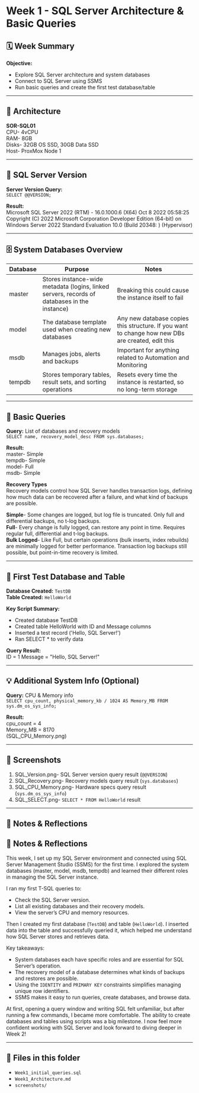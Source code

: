 # Week 1 - SQL Server Architecture & Basic Queries

## 🗓️ Week Summary

**Objective:**  
- Explore SQL Server architecture and system databases  
- Connect to SQL Server using SSMS  
- Run basic queries and create the first test database/table

---

## 🏢 Architecture  

**SOR-SQL01**  
CPU- 4vCPU  
RAM- 8GB  
Disks- 32GB OS SSD, 30GB Data SSD  
Host- ProxMox Node 1  

---

## 🔎 SQL Server Version

**Server Version Query:**  
`SELECT @@VERSION;`

**Result:**  
Microsoft SQL Server 2022 (RTM) - 16.0.1000.6 (X64)   Oct  8 2022 05:58:25   Copyright (C) 2022 Microsoft Corporation  Developer Edition (64-bit) on Windows Server 2022 Standard Evaluation 10.0 <X64> (Build 20348: ) (Hypervisor) 

---

## 🗄️ System Databases Overview

| Database | Purpose | Notes |
|----------|---------|--------|
| master   | Stores instance-wide metadata (logins, linked servers, records of databases in the instance) |Breaking this could cause the instance itself to fail|
| model    | The database template used when creating new databases|Any new database copies this structure. If you want to change how new DBs are created, edit this|
| msdb     | Manages jobs, alerts and backups|Important for anything related to Automation and Monitoring|
| tempdb   | Stores temporary tables, result sets, and sorting operations |Resets every time the instance is restarted, so no long-term storage|

---

## 📝 Basic Queries

**Query:** List of databases and recovery models  
`SELECT name, recovery_model_desc FROM sys.databases;`

**Result:**  
master- Simple  
tempdb- Simple  
model- Full  
msdb- Simple  

**Recovery Types**  
Recovery models control how SQL Server handles transaction logs, defining how much data can be recovered after a failure, and what kind of backups are possible.

**Simple**- Some changes are logged, but log file is truncated. Only full and differential backups, no t-log backups.  
**Full**- Every change is fully logged, can restore any point in time. Requires regular full, differential and t-log backups.    
**Bulk Logged**- Like Full, but certain operations (bulk inserts, index rebuilds) are minimally logged for better performance. Transaction log backups still possible, but point-in-time recovery is limited.

---

## 🔨 First Test Database and Table

**Database Created:** `TestDB`  
**Table Created:** `HelloWorld`

**Key Script Summary:**  
- Created database TestDB  
- Created table HelloWorld with ID and Message columns  
- Inserted a test record ('Hello, SQL Server!')  
- Ran SELECT * to verify data

**Query Result:**  
ID = 1
Message = "Hello, SQL Server!"

---

## 💡 Additional System Info (Optional)

**Query:** CPU & Memory info  
`SELECT cpu_count, physical_memory_kb / 1024 AS Memory_MB FROM sys.dm_os_sys_info;`

**Result:**  
cpu_count = 4  
Memory_MB = 8170  
(SQL_CPU_Memory.png)

---

## 📸 Screenshots

1. SQL_Version.png- SQL Server version query result (`@@VERSION`)  
2. SQL_Recovery.png- Recovery models query result (`sys.databases`)
3. SQL_CPU_Memory.png- Hardware specs query result (`sys.dm_os_sys_info`)
4. SQL_SELECT.png- `SELECT * FROM HelloWorld` result



---

## 📝 Notes & Reflections

## 📝 Notes & Reflections

This week, I set up my SQL Server environment and connected using SQL Server Management Studio (SSMS) for the first time. I explored the system databases (master, model, msdb, tempdb) and learned their different roles in managing the SQL Server instance.

I ran my first T-SQL queries to:
- Check the SQL Server version.
- List all existing databases and their recovery models.
- View the server’s CPU and memory resources.

Then I created my first database (`TestDB`) and table (`HelloWorld`). I inserted data into the table and successfully queried it, which helped me understand how SQL Server stores and retrieves data.

Key takeaways:
- System databases each have specific roles and are essential for SQL Server’s operation.
- The recovery model of a database determines what kinds of backups and restores are possible.
- Using the `IDENTITY` and `PRIMARY KEY` constraints simplifies managing unique row identifiers.
- SSMS makes it easy to run queries, create databases, and browse data.

At first, opening a query window and writing SQL felt unfamiliar, but after running a few commands, I became more comfortable. The ability to create databases and tables using scripts was a big milestone. I now feel more confident working with SQL Server and look forward to diving deeper in Week 2!

---

## 🔗 Files in this folder

- `Week1_initial_queries.sql`  
- `Week1_Architecture.md`  
- `screenshots/`



